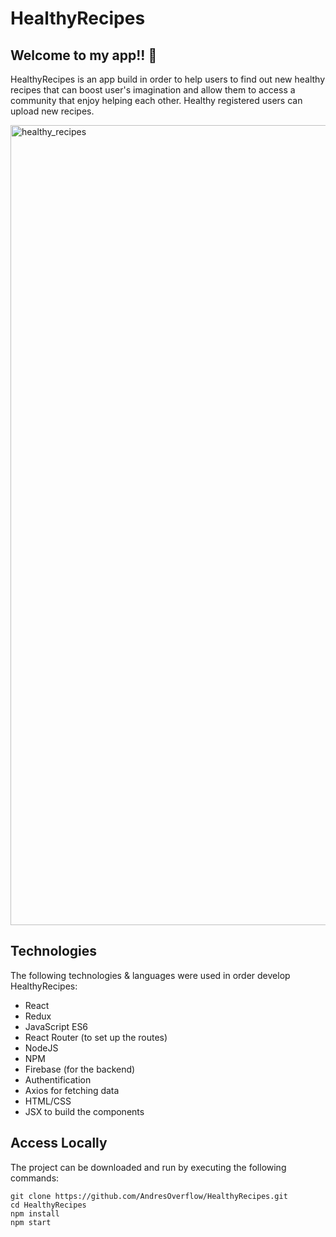 # HealthyRecipes

## Welcome to my app!! 👋

HealthyRecipes is an app build in order to help users to find out new healthy recipes that can boost user's imagination and allow them to access a community that enjoy helping each other. Healthy registered users can upload new recipes.

<img width="1280" alt="healthy_recipes" src="https://user-images.githubusercontent.com/22181825/112451845-3ae93d00-8d56-11eb-8e5b-30b9adcb110c.png">

## Technologies
The following technologies & languages were used in order develop HealthyRecipes:

* React
* Redux
* JavaScript ES6
* React Router (to set up the routes)
* NodeJS
* NPM
* Firebase (for the backend)
* Authentification
* Axios for fetching data
* HTML/CSS
* JSX to build the components


## Access Locally
The project can be downloaded and run by executing the following commands:

```
git clone https://github.com/AndresOverflow/HealthyRecipes.git
cd HealthyRecipes
npm install
npm start
```
